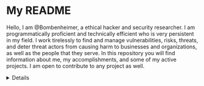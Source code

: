 # My README

Hello, I am @Bombenheimer, a ethical hacker and security researcher. I am programmatically proficient and technically efficient who is very persistent in my field. I work tirelessly to find and manage vulnerabilities, risks, threats, and deter threat actors from causing harm to businesses and organizations, as well as the people that they serve. In this repository you will find information about me, my accomplishments, and some of my active projects. I am open to contribute to any project as well.

<details>

Age: 18

Programming Languages: Python, C, Javascript, Rust, C++

Projects: <strong><a href="https://github.com/Bombenheimer/Aliencrypt">Aliencrypt</a></strong>

</details>
